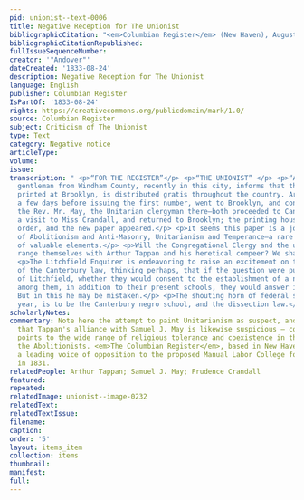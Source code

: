 ```yaml
---
pid: unionist--text-0006
title: Negative Reception for The Unionist
bibliographicCitation: "<em>Columbian Register</em> (New Haven), August 24, 1833"
bibliographicCitationRepublished: 
fullIssueSequenceNumber: 
creator: '"Andover"'
dateCreated: '1833-08-24'
description: Negative Reception for The Unionist
language: English
publisher: Columbian Register
IsPartOf: '1833-08-24'
rights: https://creativecommons.org/publicdomain/mark/1.0/
source: Columbian Register
subject: Criticism of The Unionist
type: Text
category: Negative notice
articleType: 
volume: 
issue: 
transcription: " <p>“FOR THE REGISTER”</p> <p>“THE UNIONIST” </p> <p>“A Distinguished
  gentleman from Windham County, recently in this city, informs that the Unionist,
  printed at Brooklyn, is distributed gratis throughout the country. Arthur Tappan,
  a few days before issuing the first number, went to Brooklyn, and conferred with
  the Rev. Mr. May, the Unitarian clergyman there—both proceeded to Canterbury, on
  a visit to Miss Crandall, and returned to Brooklyn; the printing house was set in
  order, and the new paper appeared.</p> <p>It seems this paper is a joint effort
  of Abolitionism and Anti-Masonry, Unitarianism and Temperance—a rare <em>union</em>
  of valuable elements.</p> <p>Will the Congregational Clergy and the ultra orthodox
  range themselves with Arthur Tappan and his heretical compeer? We shall see.</p>
  <p>The Litchfield Enquirer is endeavoring to raise an excitement on the subject
  of the Canterbury law, thinking perhaps, that if the question were put to the inhabitants
  of Litchfield, whether they would consent to the establishment of a negro school
  among them, in addition to their present schools, they would answer in the affirmative.
  But in this he may be mistaken.</p> <p>The shouting horn of federal sedition this
  year, is to be the Canterbury negro school, and the dissection law.</p> <p>ANDOVER</p>"
scholarlyNotes: 
commentary: Note here the attempt to paint Unitarianism as suspect, and to indicate
  that Tappan's alliance with Samuel J. May is likewise suspicious – conversely it
  points to the wide range of religious tolerance and coexistence in the ranks of
  the Abolitionists. <em>The Columbian Register</em>, based in New Haven, had been
  a leading voice of opposition to the proposed Manual Labor College for Black men
  in 1831.
relatedPeople: Arthur Tappan; Samuel J. May; Prudence Crandall
featured: 
repeated: 
relatedImage: unionist--image-0232
relatedText: 
relatedTextIssue: 
filename: 
caption: 
order: '5'
layout: items_item
collection: items
thumbnail: 
manifest: 
full: 
---
```

